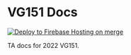 # VG151 Docs

[![Deploy to Firebase Hosting on merge](https://github.com/linsyking/vg151-docs/actions/workflows/firebase-hosting-merge.yml/badge.svg)](https://github.com/linsyking/vg151-docs/actions/workflows/firebase-hosting-merge.yml)

TA docs for 2022 VG151.
